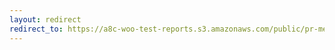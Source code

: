 ```yaml
---
layout: redirect
redirect_to: https://a8c-woo-test-reports.s3.amazonaws.com/public/pr-merge/41604/api/index.html
---
```

